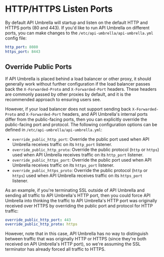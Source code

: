 # HTTP/HTTPS Listen Ports

By default API Umbrella will startup and listen on the default HTTP and HTTPS ports (80 and 443). If you'd like to run API Umbrella on different ports, you can make changes to the `/etc/api-umbrella/api-umbrella.yml` config file:

```yaml
http_port: 8080
https_port: 8443
```

## Override Public Ports

If API Umbrella is placed behind a load balancer or other proxy, it should generally work without further configuration if the load balancer passes back the `X-Forwarded-Proto` and `X-Forwarded-Port` headers. These headers are commonly passed by other proxies by default, and it is the recommended approach to ensuring users see.

However, if your load balancer does not support sending back `X-Forwarded-Proto` and `X-Forwarded-Port` headers, and API Umbrella's internal ports differ from the public-facing ports, then you can explicitly override the public-facing port and protocol. The following configuration options can be defined in `/etc/api-umbrella/api-umbrella.yml`:

- `override_public_http_port`: Override the public port used when API Umbrella receives traffic on its `http_port` listener.
- `override_public_http_proto`: Override the public protocol (`http` or `https`) used when API Umbrella receives traffic on its `http_port` listener.
- `override_public_https_port`: Override the public port used when API Umbrella receives traffic on its `https_port` listener.
- `override_public_https_proto`: Override the public protocol (`http` or `https`) used when API Umbrella receives traffic on its `https_port` listener.

As an example, if you're terminating SSL outside of API Umbrella and sending all traffic to API Umbrella's HTTP port, then you could force API Umbrella into thinking the traffic to API Umbrella's HTTP port was originally received over HTTPS by overriding the public port and protocol for HTTP traffic:

```yaml
override_public_http_port: 443
override_public_http_proto: https
```

However, note that in this case, API Umbrella has no way to distinguish between traffic that was originally HTTP or HTTPS (since they're both received on API Umbrella's HTTP port), so we're assuming the SSL terminator has already forced all traffic to HTTPS.
